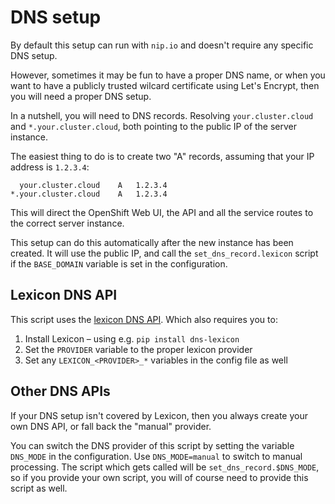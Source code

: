 # DNS setup

By default this setup can run with `nip.io` and doesn't require any specific DNS setup.

However, sometimes it may be fun to have a proper DNS name, or when you want to have a publicly
trusted wilcard certificate using Let's Encrypt, then you will need a proper DNS setup.

In a nutshell, you will need to DNS records. Resolving `your.cluster.cloud` and `*.your.cluster.cloud`,
both pointing to the public IP of the server instance.

The easiest thing to do is to create two "A" records, assuming that your IP address is `1.2.3.4`:

      your.cluster.cloud    A   1.2.3.4
    *.your.cluster.cloud    A   1.2.3.4

This will direct the OpenShift Web UI, the API and all the service routes to the correct server instance.

This setup can do this automatically after the new instance has been created. It will use the public
IP, and call the `set_dns_record.lexicon` script if the `BASE_DOMAIN` variable is set in the configuration.

## Lexicon DNS API

This script uses the [lexicon DNS API](https://github.com/AnalogJ/lexicon). Which also requires you to:

1. Install Lexicon – using e.g. `pip install dns-lexicon`
1. Set the `PROVIDER` variable to the proper lexicon provider
1. Set any `LEXICON_<PROVIDER>_*` variables in the config file as well

## Other DNS APIs

If your DNS setup isn't covered by Lexicon, then you always create your own DNS API, or fall back
the "manual" provider.

You can switch the DNS provider of this script by setting the variable `DNS_MODE` in the configuration. Use
`DNS_MODE=manual` to switch to manual processing. The script which gets called will
be `set_dns_record.$DNS_MODE`, so if you provide your own script, you will of course need to provide this script
as well.